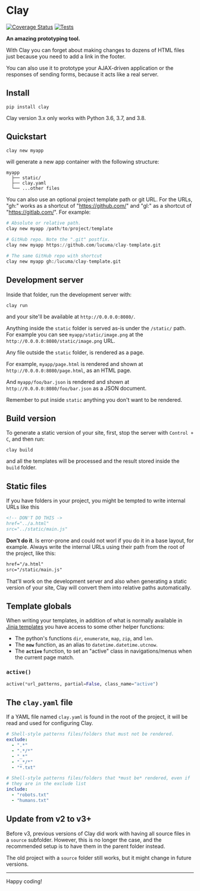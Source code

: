 
# Clay

[![Coverage Status](https://coveralls.io/repos/github/lucuma/Clay/badge.svg?branch=clay3)](https://coveralls.io/github/lucuma/Clay?branch=clay3) [![Tests](https://travis-ci.org/lucuma/Clay.svg?branch=master)](https://travis-ci.org/lucuma/Clay/)

**An amazing prototyping tool.**

With Clay you can forget about making changes to dozens of HTML files
just because you need to add a link in the footer.

You can also use it to prototype your AJAX-driven application or the
responses of sending forms, because it acts like a real server.


## Install

```
pip install clay
```

Clay version 3.x only works with Python 3.6, 3.7, and 3.8.


## Quickstart

```python
clay new myapp
```

will generate a new app container with the following structure:

```
myapp
  ├── static/
  ├── clay.yaml
  └── ...other files
```

You can also use an optional project template path or git URL. For the URLs, "gh:" works as a shortcut of "https://github.com/" and "gl:"  as a shortcut of "https://gitlab.com/". For example:

```python
# Absolute or relative path.
clay new myapp /path/to/project/template

# GitHub repo. Note the ".git" postfix.
clay new myapp https://github.com/lucuma/clay-template.git

# The same GitHub repo with shortcut
clay new myapp gh:/lucuma/clay-template.git
```


## Development server

Inside that folder, run the development server with:

```
clay run
```

and your site'll be available at ``http://0.0.0.0:8080/``.

Anything inside the `static` folder is served as-is under the `/static/` path.
For example you can see `myapp/static/image.png` at the `http://0.0.0.0:8080/static/image.png` URL.

Any file outside the  `static` folder, is rendered as a page.

For example, `myapp/page.html` is rendered and shown at `http://0.0.0.0:8080/page.html`, as an HTML page.

And `myapp/foo/bar.json` is rendered and shown at `http://0.0.0.0:8080/foo/bar.json` as a JSON document.

Remember to put inside `static` anything you don't want to be rendered.


## Build version

To generate a static version of your site, first, stop the server with
``Control + C``, and then run:

```
clay build
```

and all the templates will be processed and the result stored inside the
`build` folder.



## Static files

If you have folders in your project, you might be tempted to write internal URLs like this

```html
<!-- DON'T DO THIS ->
href="../a.html"
src="../static/main.js"
```

**Don't do it**. Is error-prone and could not worl if you do it in a base layout, for example. Always write the internal URLs using their path from the root of the project, like this:


```html
href="/a.html"
src="/static/main.js"
```

That'll work on the development server and also when generating a static version of your site, Clay will convert them into relative paths automatically.


## Template globals

When writing your templates, in addition of what is normally available in [Jinja templates](https://jinja.palletsprojects.com/en/2.10.x/) you have access to some other helper functions:

- The python's functions `dir`, `enumerate`, `map`, `zip`, and `len`.
- The **`now`** function, as an alias to `datetime.datetime.utcnow`.
- The **`active`** function, to set an "active" class in navigations/menus when the current page match.

### `active()`

```python
active(*url_patterns, partial=False, class_name="active")
```


## The `clay.yaml` file

If a YAML file named `clay.yaml` is found in the root of the project, it will be read and used for configuring Clay.

```yaml
# Shell-style patterns files/folders that must not be rendered.
exclude:
  - ".*"
  - ".*/*"
  - "_*"
  - "_*/*"
  - "*.txt"

# Shell-style patterns files/folders that *must be* rendered, even if
# they are in the exclude list
include:
  - "robots.txt"
  - "humans.txt"

```

## Update from v2 to v3+

Before v3, previous versions of Clay did work with having all source files in a `source` subfolder. However, this is no longer the case, and the recommended setup is to have them in the parent folder instead.

The old project with a `source` folder still works, but it might change in future versions.


----

Happy coding!

